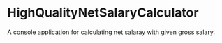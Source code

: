 # HighQualityNetSalaryCalculator
A console application for calculating net salaray with given gross salary.
